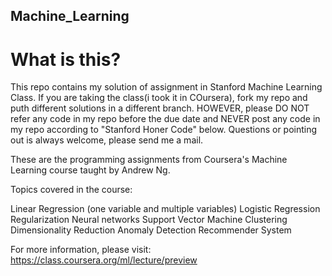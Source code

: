 ## Machine_Learning
# What is this?

This repo contains my solution of assignment in Stanford Machine Learning Class. If you are taking the class(i took it in COursera), fork my repo and puth different solutions in a different branch. HOWEVER, please DO NOT refer any code in my repo before the due date and NEVER post any code in my repo according to "Stanford Honer Code" below. Questions or pointing out is always welcome, please send me a mail.


These are the programming assignments from Coursera's Machine Learning course taught by Andrew Ng.

Topics covered in the course:

Linear Regression (one variable and multiple variables)
Logistic Regression
Regularization
Neural networks
Support Vector Machine
Clustering
Dimensionality Reduction
Anomaly Detection
Recommender System

For more information, please visit: https://class.coursera.org/ml/lecture/preview
